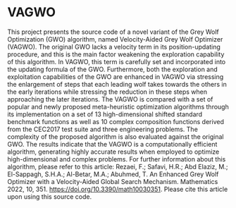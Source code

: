 # VAGWO
This project presents the source code of a novel variant of the Grey Wolf Optimization (GWO) algorithm, named Velocity-Aided Grey Wolf Optimizer (VAGWO). The original GWO lacks a velocity term in its position-updating procedure, and this is the main factor weakening the exploration capability of this algorithm. In VAGWO, this term is carefully set and incorporated into the updating formula of the GWO. Furthermore, both the exploration and exploitation capabilities of the GWO are enhanced in VAGWO via stressing the enlargement of steps that each leading wolf takes towards the others in the early iterations while stressing the reduction in these steps when approaching the later iterations. The VAGWO is compared with a set of popular and newly proposed meta-heuristic optimization algorithms through its implementation on a set of 13 high-dimensional shifted standard benchmark functions as well as 10 complex composition functions derived from the CEC2017 test suite and three engineering problems. The complexity of the proposed algorithm is also evaluated against the original GWO. The results indicate that the VAGWO is a computationally efficient algorithm, generating highly accurate results when employed to optimize high-dimensional and complex problems. For further information about this algorithm, please refer to this article: Rezaei, F.; Safavi, H.R.; Abd Elaziz, M.; El-Sappagh, S.H.A.; Al-Betar, M.A.; Abuhmed, T. An Enhanced Grey Wolf Optimizer with a Velocity-Aided Global Search Mechanism. Mathematics 2022, 10, 351. https://doi.org/10.3390/math10030351.
Please cite this article upon using this source code.
